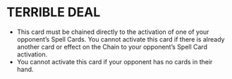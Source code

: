 
# TERRIBLE DEAL

*   This card must be chained directly to the activation of one of your opponent’s Spell Cards. You cannot activate this card if there is already another card or effect on the Chain to your opponent’s Spell Card activation.
*   You cannot activate this card if your opponent has no cards in their hand.

  